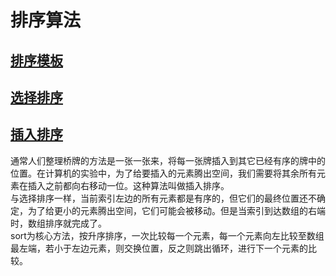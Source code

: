 # 排序算法
## [排序模板](../src/main/java/lin/xc/coding/skill/algorithm/sort/Example.java)
## [选择排序](../src/main/java/lin/xc/coding/skill/algorithm/sort/Selecton.java)
## [插入排序](../src/main/java/lin/xc/coding/skill/algorithm/sort/Insertion.java)
通常人们整理桥牌的方法是一张一张来，将每一张牌插入到其它已经有序的牌中的位置。在计算机的实验中，为了给要插入的元素腾出空间，我们需要将其余所有元素在插入之前都向右移动一位。这种算法叫做插入排序。
<br>
与选择排序一样，当前索引左边的所有元素都是有序的，但它们的最终位置还不确定，为了给更小的元素腾出空间，它们可能会被移动。但是当索引到达数组的右端时，数组排序就完成了。
<br>
sort为核心方法，按升序排序，一次比较每一个元素，每一个元素向左比较至数组最左端，若小于左边元素，则交换位置，反之则跳出循环，进行下一个元素的比较。
